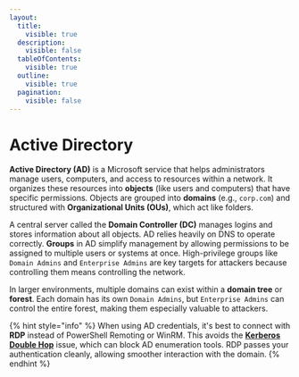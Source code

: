 ```yaml
---
layout:
  title:
    visible: true
  description:
    visible: false
  tableOfContents:
    visible: true
  outline:
    visible: true
  pagination:
    visible: false
---
```


# Active Directory

**Active Directory (AD)** is a Microsoft service that helps administrators manage users, computers, and access to resources within a network. It organizes these resources into **objects** (like users and computers) that have specific permissions. Objects are grouped into **domains** (e.g., `corp.com`) and structured with **Organizational Units (OUs)**, which act like folders.

A central server called the **Domain Controller (DC)** manages logins and stores information about all objects. AD relies heavily on DNS to operate correctly. **Groups** in AD simplify management by allowing permissions to be assigned to multiple users or systems at once. High-privilege groups like `Domain Admins` and `Enterprise Admins` are key targets for attackers because controlling them means controlling the network.

In larger environments, multiple domains can exist within a **domain tree** or **forest**. Each domain has its own `Domain Admins`, but `Enterprise Admins` can control the entire forest, making them especially valuable to attackers.

{% hint style="info" %}
When using AD credentials, it's best to connect with **RDP** instead of PowerShell Remoting or WinRM. This avoids the [**Kerberos Double Hop**](attacks/delegation/#tl-dr) issue, which can block AD enumeration tools. RDP passes your authentication cleanly, allowing smoother interaction with the domain.
{% endhint %}

